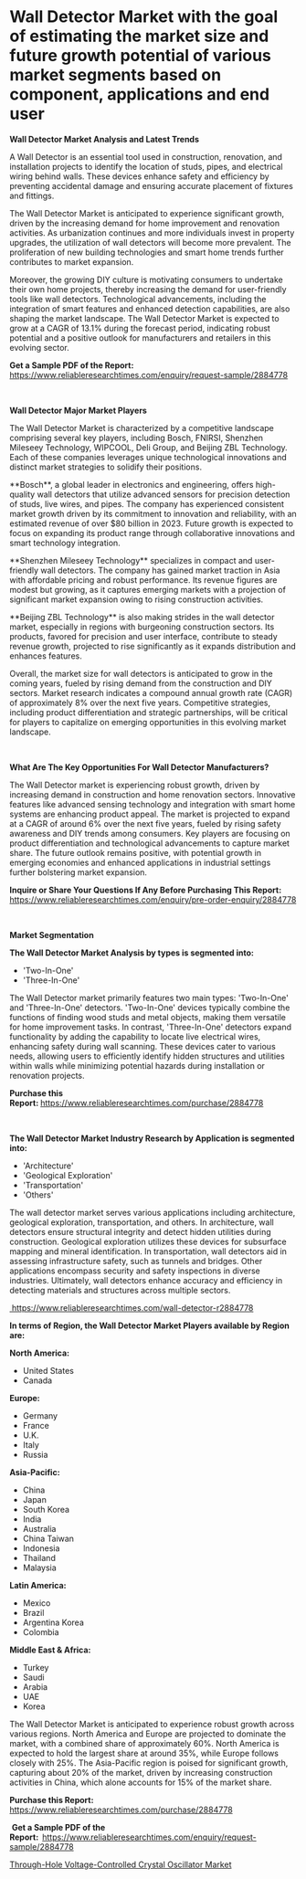 <p><h1>Wall Detector Market with the goal of estimating the market size and future growth potential of various market segments based on component, applications and end user</h1></p><p><strong>Wall Detector Market Analysis and Latest Trends</strong></p>
<p><p>A Wall Detector is an essential tool used in construction, renovation, and installation projects to identify the location of studs, pipes, and electrical wiring behind walls. These devices enhance safety and efficiency by preventing accidental damage and ensuring accurate placement of fixtures and fittings.</p><p>The Wall Detector Market is anticipated to experience significant growth, driven by the increasing demand for home improvement and renovation activities. As urbanization continues and more individuals invest in property upgrades, the utilization of wall detectors will become more prevalent. The proliferation of new building technologies and smart home trends further contributes to market expansion.</p><p>Moreover, the growing DIY culture is motivating consumers to undertake their own home projects, thereby increasing the demand for user-friendly tools like wall detectors. Technological advancements, including the integration of smart features and enhanced detection capabilities, are also shaping the market landscape. The Wall Detector Market is expected to grow at a CAGR of 13.1% during the forecast period, indicating robust potential and a positive outlook for manufacturers and retailers in this evolving sector.</p></p>
<p><strong>Get a Sample PDF of the Report:&nbsp;</strong> <a href="https://www.reliableresearchtimes.com/enquiry/request-sample/2884778?utm_campaign=2263&utm_medium=2&utm_source=Github&utm_content=ia&utm_term=13032025&utm_id=wall-detector">https://www.reliableresearchtimes.com/enquiry/request-sample/2884778</a></p>
<p>&nbsp;</p>
<p><strong>Wall Detector Major Market Players</strong></p>
<p><p>The Wall Detector Market is characterized by a competitive landscape comprising several key players, including Bosch, FNIRSI, Shenzhen Mileseey Technology, WIPCOOL, Deli Group, and Beijing ZBL Technology. Each of these companies leverages unique technological innovations and distinct market strategies to solidify their positions.</p><p>**Bosch**, a global leader in electronics and engineering, offers high-quality wall detectors that utilize advanced sensors for precision detection of studs, live wires, and pipes. The company has experienced consistent market growth driven by its commitment to innovation and reliability, with an estimated revenue of over $80 billion in 2023. Future growth is expected to focus on expanding its product range through collaborative innovations and smart technology integration.</p><p>**Shenzhen Mileseey Technology** specializes in compact and user-friendly wall detectors. The company has gained market traction in Asia with affordable pricing and robust performance. Its revenue figures are modest but growing, as it captures emerging markets with a projection of significant market expansion owing to rising construction activities.</p><p>**Beijing ZBL Technology** is also making strides in the wall detector market, especially in regions with burgeoning construction sectors. Its products, favored for precision and user interface, contribute to steady revenue growth, projected to rise significantly as it expands distribution and enhances features.</p><p>Overall, the market size for wall detectors is anticipated to grow in the coming years, fueled by rising demand from the construction and DIY sectors. Market research indicates a compound annual growth rate (CAGR) of approximately 8% over the next five years. Competitive strategies, including product differentiation and strategic partnerships, will be critical for players to capitalize on emerging opportunities in this evolving market landscape.</p></p>
<p>&nbsp;</p>
<p><strong>What Are The Key Opportunities For Wall Detector Manufacturers?</strong></p>
<p><p>The Wall Detector market is experiencing robust growth, driven by increasing demand in construction and home renovation sectors. Innovative features like advanced sensing technology and integration with smart home systems are enhancing product appeal. The market is projected to expand at a CAGR of around 6% over the next five years, fueled by rising safety awareness and DIY trends among consumers. Key players are focusing on product differentiation and technological advancements to capture market share. The future outlook remains positive, with potential growth in emerging economies and enhanced applications in industrial settings further bolstering market expansion.</p></p>
<p><strong>Inquire or Share Your Questions If Any Before Purchasing This Report:</strong> <a href="https://www.reliableresearchtimes.com/enquiry/pre-order-enquiry/2884778?utm_campaign=2263&utm_medium=2&utm_source=Github&utm_content=ia&utm_term=13032025&utm_id=wall-detector">https://www.reliableresearchtimes.com/enquiry/pre-order-enquiry/2884778</a></p>
<p>&nbsp;</p>
<p><strong>Market Segmentation</strong></p>
<p><strong>The Wall Detector Market Analysis by types is segmented into:</strong></p>
<p><ul><li>'Two-In-One'</li><li>'Three-In-One'</li></ul></p>
<p><p>The Wall Detector market primarily features two main types: 'Two-In-One' and 'Three-In-One' detectors. 'Two-In-One' devices typically combine the functions of finding wood studs and metal objects, making them versatile for home improvement tasks. In contrast, 'Three-In-One' detectors expand functionality by adding the capability to locate live electrical wires, enhancing safety during wall scanning. These devices cater to various needs, allowing users to efficiently identify hidden structures and utilities within walls while minimizing potential hazards during installation or renovation projects.</p></p>
<p><strong>Purchase this Report:&nbsp;</strong><a href="https://www.reliableresearchtimes.com/purchase/2884778?utm_campaign=2263&utm_medium=2&utm_source=Github&utm_content=ia&utm_term=13032025&utm_id=wall-detector">https://www.reliableresearchtimes.com/purchase/2884778</a></p>
<p>&nbsp;</p>
<p><strong>The Wall Detector Market Industry Research by Application is segmented into:</strong></p>
<p><ul><li>'Architecture'</li><li>'Geological Exploration'</li><li>'Transportation'</li><li>'Others'</li></ul></p>
<p><p>The wall detector market serves various applications including architecture, geological exploration, transportation, and others. In architecture, wall detectors ensure structural integrity and detect hidden utilities during construction. Geological exploration utilizes these devices for subsurface mapping and mineral identification. In transportation, wall detectors aid in assessing infrastructure safety, such as tunnels and bridges. Other applications encompass security and safety inspections in diverse industries. Ultimately, wall detectors enhance accuracy and efficiency in detecting materials and structures across multiple sectors.</p></p>
<p><a href="https://www.reliableresearchtimes.com/wall-detector-r2884778?utm_campaign=2263&utm_medium=2&utm_source=Github&utm_content=ia&utm_term=13032025&utm_id=wall-detector">&nbsp;https://www.reliableresearchtimes.com/wall-detector-r2884778</a></p>
<p><strong>In terms of Region, the Wall Detector Market Players available by Region are:</strong></p>
<p>
    <p> <strong> North America: </strong>
        <ul>
            <li>United States</li>
            <li>Canada</li>
        </ul>
        </p> 
    <p> <strong> Europe: </strong>
        <ul>
            <li>Germany</li>
            <li>France</li>
            <li>U.K.</li>
            <li>Italy</li>
            <li>Russia</li>
        </ul>
        </p> 
    <p> <strong> Asia-Pacific: </strong>
        <ul>
            <li>China</li>
            <li>Japan</li>
            <li>South Korea</li>
            <li>India</li>
            <li>Australia</li>
            <li>China Taiwan</li>
            <li>Indonesia</li>
            <li>Thailand</li>
            <li>Malaysia</li>
        </ul>
        </p> 
    <p> <strong> Latin America: </strong>
        <ul>
            <li>Mexico</li>
            <li>Brazil</li>
            <li>Argentina Korea</li>
            <li>Colombia</li>
        </ul>
        </p> 
    <p> <strong> Middle East & Africa: </strong>
        <ul>
            <li>Turkey</li>
            <li>Saudi</li>
            <li>Arabia</li>
            <li>UAE</li>
            <li>Korea</li>
        </ul>
    </p>
    </p>
<p><p>The Wall Detector Market is anticipated to experience robust growth across various regions. North America and Europe are projected to dominate the market, with a combined share of approximately 60%. North America is expected to hold the largest share at around 35%, while Europe follows closely with 25%. The Asia-Pacific region is poised for significant growth, capturing about 20% of the market, driven by increasing construction activities in China, which alone accounts for 15% of the market share.</p></p>
<p><strong>Purchase this Report: </strong><a href="https://www.reliableresearchtimes.com/purchase/2884778?utm_campaign=2263&utm_medium=2&utm_source=Github&utm_content=ia&utm_term=13032025&utm_id=wall-detector">https://www.reliableresearchtimes.com/purchase/2884778</a></p>
<p>&nbsp;<strong>Get a Sample PDF of the Report:&nbsp;&nbsp;</strong><a href="https://www.reliableresearchtimes.com/enquiry/request-sample/2884778?utm_campaign=2263&utm_medium=2&utm_source=Github&utm_content=ia&utm_term=13032025&utm_id=wall-detector">https://www.reliableresearchtimes.com/enquiry/request-sample/2884778</a></p>
<p><strong></strong></p>
<p><p><a href="https://github.com/stillsfloria19981/Market-Research-Report-List-1/blob/main/through-hole-voltage-controlled-crystal-oscillator-market.md?utm_campaign=2263&utm_medium=2&utm_source=Github&utm_content=ia&utm_term=13032025&utm_id=wall-detector">Through-Hole Voltage-Controlled Crystal Oscillator Market</a></p></p>
